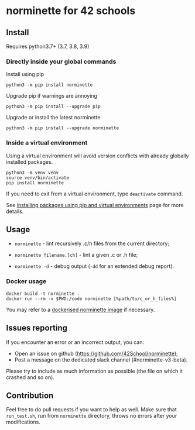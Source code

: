 # norminette for 42 schools

## Install

Requires python3.7+ (3.7, 3.8, 3.9)


### Directly inside your global commands

Install using pip
```shell
python3 -m pip install norminette
```

Upgrade pip if warnings are annoying
```shell
python3 -m pip install --upgrade pip
```

Upgrade or install the latest norminette
```shell
python3 -m pip install --upgrade norminette
```


### Inside a virtual environment

Using a virtual environment will avoid version conflicts with already globally installed packages.

```shell
python3 -m venv venv
source venv/bin/activate
pip install norminette
```

If you need to exit from a virtual environment, type `deactivate` command.

See [installing packages using pip and virtual environments](https://packaging.python.org/en/latest/guides/installing-using-pip-and-virtual-environments/) page for more details.


## Usage

- `norminette` - lint recursively .c/h files from the current directory;

- `norminette filename.[ch]` - lint a given .c or .h file;

- `norminette -d` - debug output (`-dd` for an extended debug report).


### Docker usage

```shell
docker build -t norminette .
docker run --rm -v $PWD:/code norminette [%path/to/c_or_h_files%]
```

You may refer to a [dockerised norminette image](https://hub.docker.com/r/alexandregv/norminette) if necessary.


## Issues reporting

If you encounter an error or an incorrect output, you can:
 - Open an issue on github (https://github.com/42School/norminette);
 - Post a message on the dedicated slack channel (#norminette-v3-beta).

Please try to include as much information as possible (the file on which it crashed and so on).


## Contribution

Feel free to do pull requests if you want to help as well.
Make sure that `run_test.sh`, run from `norminette` directory, throws no errors after your modifications.
